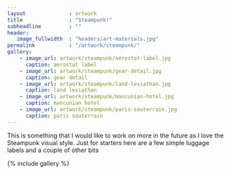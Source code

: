 ```yaml
---
layout              : artwork
title               : "Steampunk!"
subheadline         : ""
header:
   image_fullwidth  : "headers/art-materials.jpg"
permalink           : "/artwork/steampunk/"
gallery:
    - image_url: artwork/steampunk/aerostat-label.jpg
      caption: aerostat label
    - image_url: artwork/steampunk/gear-detail.jpg
      caption: gear detail
    - image_url: artwork/steampunk/land-leviathan.jpg
      caption: land leviathan
    - image_url: artwork/steampunk/mancunian-hotel.jpg
      caption: mancunian hotel
    - image_url: artwork/steampunk/paris-souterrain.jpg
      caption: paris souterrain
---
```

This is something that I would like to work on more in the future as I love the Steampunk visual style. Just for starters here are a few simple luggage labels and a couple of other bits

{% include gallery %}
